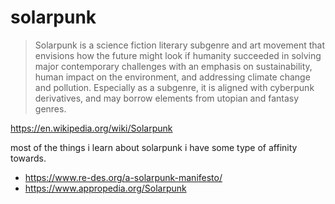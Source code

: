 # solarpunk

> Solarpunk is a science fiction literary subgenre and art movement that
> envisions how the future might look if humanity succeeded in solving major
> contemporary challenges with an emphasis on sustainability, human impact on
> the environment, and addressing climate change and pollution. Especially as a
> subgenre, it is aligned with cyberpunk derivatives, and may borrow elements
> from utopian and fantasy genres.

https://en.wikipedia.org/wiki/Solarpunk

most of the things i learn about solarpunk i have some type of affinity towards.

- https://www.re-des.org/a-solarpunk-manifesto/
- https://www.appropedia.org/Solarpunk

